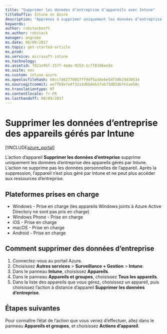 ```yaml
---
title: "Supprimer les données d’entreprise d’appareils avec Intune"
titleSuffix: Intune on Azure
description: "Apprenez à supprimer uniquement les données d’entreprise des appareils que vous gérez avec Intune."
keywords: 
author: robstackmsft
ms.author: robstack
manager: angrobe
ms.date: 08/09/2017
ms.topic: get-started-article
ms.prod: 
ms.service: microsoft-intune
ms.technology: 
ms.assetid: f021e95f-157f-4e8a-9253-1cff03d6ee3e
ms.suite: ems
ms.custom: intune-azure
ms.openlocfilehash: b0cc7d62770057ff9df5a36e6e5df58b29430534
ms.sourcegitcommit: ee7f69efe9f32a1d6bdeb1fab73d03dbfe1ae58c
ms.translationtype: HT
ms.contentlocale: fr-FR
ms.lasthandoff: 08/09/2017
---
```

# <a name="remove-company-data-from-intune-managed-devices"></a>Supprimer les données d’entreprise des appareils gérés par Intune


[!INCLUDE[azure_portal](./includes/azure_portal.md)]

L’action d’appareil **Supprimer les données d’entreprise** supprime uniquement les données d’entreprise des appareils gérés par Intune. L’action ne supprime pas les données personnelles de l’appareil. Après la suppression, l’appareil n’est plus géré par Intune et ne peut plus accéder aux ressources d’entreprise.

## <a name="supported-platforms"></a>Plateformes prises en charge

- Windows - Prise en charge (les appareils Windows joints à Azure Active Directory ne sont pas pris en charge)
- Windows Phone - Prise en charge
- iOS - Prise en charge
- macOS - Prise en charge
- Android - Prise en charge

## <a name="how-to-remove-company-data"></a>Comment supprimer des données d’entreprise

1. Connectez-vous au portail Azure.
2. Choisissez **Autres services** > **Surveillance + Gestion** > **Intune**.
3. Dans le panneau **Intune**, choisissez **Appareils**.
4. Dans le panneau **Appareils et groupes**, choisissez **Tous les appareils**.
5. Dans la liste des appareils que vous gérez, choisissez un appareil, puis choisissez l’action à distance d’appareil **Supprimer les données d’entreprise**.

## <a name="next-steps"></a>Étapes suivantes

Pour connaître l’état de l’action que vous venez d’effectuer, allez dans le panneau **Appareils et groupes**, et choisissez **Actions d’appareil**.
